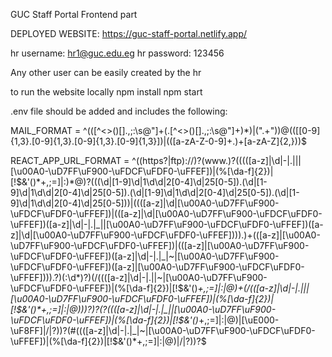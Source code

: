 GUC Staff Portal Frontend part

DEPLOYED WEBSITE: https://guc-staff-portal.netlify.app/

hr username: hr1@guc.edu.eg hr password: 123456

Any other user can be easily created by the hr

to run the website locally npm install npm start

.env file should be added and includes the following: 

MAIL_FORMAT = ^(([^<>()[]\.,;:\s@"]+(.[^<>()[]\.,;:\s@"]+)*)|(".+"))@(([[0-9]{1,3}.[0-9]{1,3}.[0-9]{1,3}.[0-9]{1,3}])|(([a-zA-Z-0-9]+.)+[a-zA-Z]{2,}))$ 

REACT_APP_URL_FORMAT = ^((https?|ftp)://)?(www.)?(((([a-z]|\d|-|.|||[\u00A0-\uD7FF\uF900-\uFDCF\uFDF0-\uFFEF])|(%[\da-f]{2})|[!$&'()*+,;=]|:)*@)?(((\d|[1-9]\d|1\d\d|2[0-4]\d|25[0-5]).(\d|[1-9]\d|1\d\d|2[0-4]\d|25[0-5]).(\d|[1-9]\d|1\d\d|2[0-4]\d|25[0-5]).(\d|[1-9]\d|1\d\d|2[0-4]\d|25[0-5]))|((([a-z]|\d|[\u00A0-\uD7FF\uF900-\uFDCF\uFDF0-\uFFEF])|(([a-z]|\d|[\u00A0-\uD7FF\uF900-\uFDCF\uFDF0-\uFFEF])([a-z]|\d|-|.|_||[\u00A0-\uD7FF\uF900-\uFDCF\uFDF0-\uFFEF])([a-z]|\d|[\u00A0-\uD7FF\uF900-\uFDCF\uFDF0-\uFFEF]))).)+(([a-z]|[\u00A0-\uD7FF\uF900-\uFDCF\uFDF0-\uFFEF])|(([a-z]|[\u00A0-\uD7FF\uF900-\uFDCF\uFDF0-\uFFEF])([a-z]|\d|-|.|_|~|[\u00A0-\uD7FF\uF900-\uFDCF\uFDF0-\uFFEF])([a-z]|[\u00A0-\uD7FF\uF900-\uFDCF\uFDF0-\uFFEF]))).?)(:\d*)?)(/((([a-z]|\d|-|.||~|[\u00A0-\uD7FF\uF900-\uFDCF\uFDF0-\uFFEF])|(%[\da-f]{2})|[!$&'()*+,;=]|:|@)+(/(([a-z]|\d|-|.|||[\u00A0-\uD7FF\uF900-\uFDCF\uFDF0-\uFFEF])|(%[\da-f]{2})|[!$&'()*+,;=]|:|@)))?)?(?((([a-z]|\d|-|.|_||[\u00A0-\uD7FF\uF900-\uFDCF\uFDF0-\uFFEF])|(%[\da-f]{2})|[!$&'()*+,;=]|:|@)|[\uE000-\uF8FF]|/|?))?(#((([a-z]|\d|-|.|_|~|[\u00A0-\uD7FF\uF900-\uFDCF\uFDF0-\uFFEF])|(%[\da-f]{2})|[!$&'()*+,;=]|:|@)|/|?))?$

